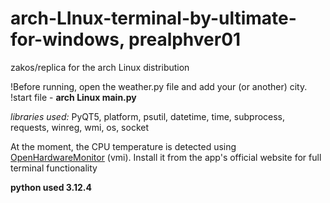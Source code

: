# arch-LInux-terminal-by-ultimate-for-windows, prealphver01

zakos/replica for the arch Linux distribution

!Before running, open the weather.py file and add your (or another) city.
!start file - **arch Linux main.py**
  
*libraries used:* PyQT5, platform, psutil, datetime, time, subprocess, requests, winreg, wmi, os, socket

At the moment, the CPU temperature is detected using [OpenHardwareMonitor](https://openhardwaremonitor.org/) (vmi). Install it from the app's official website for full terminal functionality

**python used 3.12.4**
